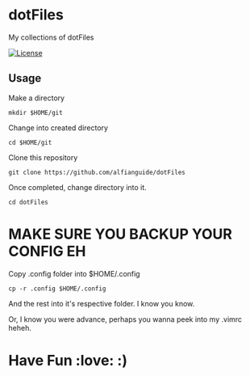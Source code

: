 # dotFiles

My collections of dotFiles

[![License](https://img.shields.io/github/license/alfianguide/dotFiles.svg?style=flat-square)](LICENSE)

## Usage

Make a directory

```
mkdir $HOME/git
```

Change into created directory

```
cd $HOME/git
```

Clone this repository

```
git clone https://github.com/alfianguide/dotFiles
```

Once completed, change directory into it.

```
cd dotFiles
```

# MAKE SURE YOU BACKUP YOUR CONFIG EH

Copy .config folder into $HOME/.config

```
cp -r .config $HOME/.config
```

And the rest into it's respective folder. I know you know.

Or, I know you were advance, perhaps you wanna peek into my .vimrc heheh.

# Have Fun :love: :)

